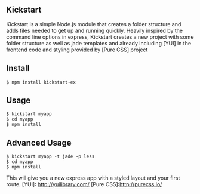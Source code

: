 ## Kickstart

Kickstart is a simple Node.js module that creates a folder structure and adds files needed to get up and running quickly. Heavily inspired by the command line options in express, Kickstart creates a new project with some folder structure as well as jade templates and already including [YUI] in the frontend code and styling provided by [Pure CSS] project

## Install
```
$ npm install kickstart-ex
```

## Usage
```
$ kickstart myapp
$ cd myapp
$ npm install
```
## Advanced Usage
```
$ kickstart myapp -t jade -p less
$ cd myapp
$ npm install
```

This will give you a new express app with a styled layout and your first route.
[YUI]: http://yuilibrary.com/
[Pure CSS]:http://purecss.io/
